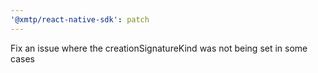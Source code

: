 ```yaml
---
'@xmtp/react-native-sdk': patch
---
```


Fix an issue where the creationSignatureKind was not being set in some cases

